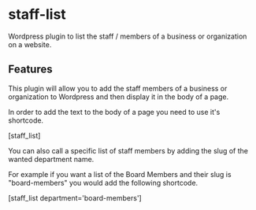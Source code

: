 staff-list
==========

Wordpress plugin to list the staff / members of a business or organization on a website.

Features
--------

This plugin will allow you to add the staff members of a business or organization to Wordpress and then display it in the body of a page.

In order to add the text to the body of a page you need to use it's shortcode.

[staff_list]

You can also call a specific list of staff members by adding the slug of the wanted department name.

For example if you want a list of the Board Members and their slug is "board-members" you would add the following shortcode.

[staff_list department='board-members']